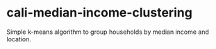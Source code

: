 # cali-median-income-clustering
 Simple k-means algorithm to group households by median income and location.
